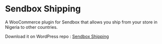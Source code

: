 ﻿# Sendbox Shipping  
 
A WooCommerce plugin for Sendbox that allows you ship from your store in Nigeria to other countries.

Download it on WordPress repo : <a href="http://wordpress.org/plugins/sendbox-shipping">Sendbox Shipping</a>

